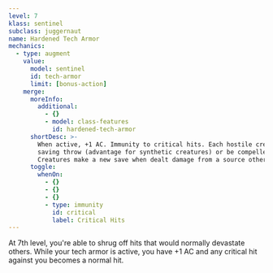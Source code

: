 ```yaml
---
level: 7
klass: sentinel
subclass: juggernaut
name: Hardened Tech Armor
mechanics:
  - type: augment
    value:
      model: sentinel
      id: tech-armor
      limit: [bonus-action]
    merge:
      moreInfo:
        additional:
          - {}
          - model: class-features
            id: hardened-tech-armor
      shortDesc: >-
        When active, +1 AC. Immunity to critical hits. Each hostile creature within range must succeed on a DC {{ dc }} Wisdom
        saving throw (advantage for synthetic creatures) or be compelled to attack you while tech armor is active.
        Creatures make a new save when dealt damage from a source other than you.
      toggle:
        whenOn:
          - {}
          - {}
          - {}
          - type: immunity
            id: critical
            label: Critical Hits
---
```

At 7th level, you're able to shrug off hits that would normally devastate others. While your tech armor
is active, you have +1 AC and any critical hit against you becomes a normal hit.
